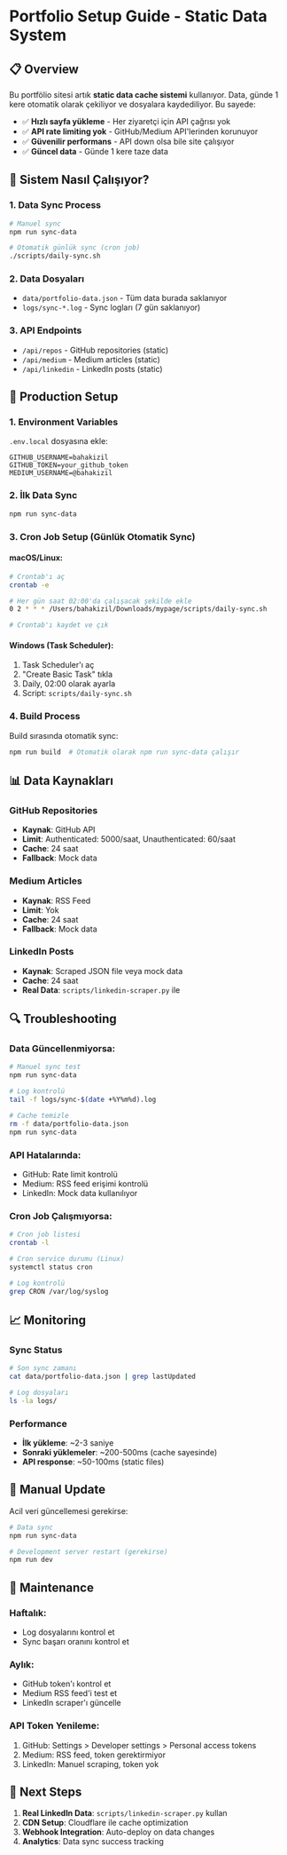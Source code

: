 # Portfolio Setup Guide - Static Data System

## 📋 Overview

Bu portfölio sitesi artık **static data cache sistemi** kullanıyor. Data, günde 1 kere otomatik olarak çekiliyor ve dosyalara kaydediliyor. Bu sayede:

- ✅ **Hızlı sayfa yükleme** - Her ziyaretçi için API çağrısı yok
- ✅ **API rate limiting yok** - GitHub/Medium API'lerinden korunuyor
- ✅ **Güvenilir performans** - API down olsa bile site çalışıyor
- ✅ **Güncel data** - Günde 1 kere taze data

## 🔧 Sistem Nasıl Çalışıyor?

### 1. Data Sync Process
```bash
# Manuel sync
npm run sync-data

# Otomatik günlük sync (cron job)
./scripts/daily-sync.sh
```

### 2. Data Dosyaları
- `data/portfolio-data.json` - Tüm data burada saklanıyor
- `logs/sync-*.log` - Sync logları (7 gün saklanıyor)

### 3. API Endpoints
- `/api/repos` - GitHub repositories (static)
- `/api/medium` - Medium articles (static)  
- `/api/linkedin` - LinkedIn posts (static)

## 🚀 Production Setup

### 1. Environment Variables
`.env.local` dosyasına ekle:
```env
GITHUB_USERNAME=bahakizil
GITHUB_TOKEN=your_github_token
MEDIUM_USERNAME=@bahakizil
```

### 2. İlk Data Sync
```bash
npm run sync-data
```

### 3. Cron Job Setup (Günlük Otomatik Sync)

#### macOS/Linux:
```bash
# Crontab'ı aç
crontab -e

# Her gün saat 02:00'da çalışacak şekilde ekle
0 2 * * * /Users/bahakizil/Downloads/mypage/scripts/daily-sync.sh

# Crontab'ı kaydet ve çık
```

#### Windows (Task Scheduler):
1. Task Scheduler'ı aç
2. "Create Basic Task" tıkla
3. Daily, 02:00 olarak ayarla
4. Script: `scripts/daily-sync.sh`

### 4. Build Process
Build sırasında otomatik sync:
```bash
npm run build  # Otomatik olarak npm run sync-data çalışır
```

## 📊 Data Kaynakları

### GitHub Repositories
- **Kaynak**: GitHub API
- **Limit**: Authenticated: 5000/saat, Unauthenticated: 60/saat
- **Cache**: 24 saat
- **Fallback**: Mock data

### Medium Articles  
- **Kaynak**: RSS Feed
- **Limit**: Yok
- **Cache**: 24 saat
- **Fallback**: Mock data

### LinkedIn Posts
- **Kaynak**: Scraped JSON file veya mock data
- **Cache**: 24 saat
- **Real Data**: `scripts/linkedin-scraper.py` ile

## 🔍 Troubleshooting

### Data Güncellenmiyorsa:
```bash
# Manuel sync test
npm run sync-data

# Log kontrolü
tail -f logs/sync-$(date +%Y%m%d).log

# Cache temizle
rm -f data/portfolio-data.json
npm run sync-data
```

### API Hatalarında:
- GitHub: Rate limit kontrolü
- Medium: RSS feed erişimi kontrolü
- LinkedIn: Mock data kullanılıyor

### Cron Job Çalışmıyorsa:
```bash
# Cron job listesi
crontab -l

# Cron service durumu (Linux)
systemctl status cron

# Log kontrolü
grep CRON /var/log/syslog
```

## 📈 Monitoring

### Sync Status
```bash
# Son sync zamanı
cat data/portfolio-data.json | grep lastUpdated

# Log dosyaları
ls -la logs/
```

### Performance
- **İlk yükleme**: ~2-3 saniye
- **Sonraki yüklemeler**: ~200-500ms (cache sayesinde)
- **API response**: ~50-100ms (static files)

## 🔄 Manual Update

Acil veri güncellemesi gerekirse:
```bash
# Data sync
npm run sync-data

# Development server restart (gerekirse)
npm run dev
```

## 📝 Maintenance

### Haftalık:
- Log dosyalarını kontrol et
- Sync başarı oranını kontrol et

### Aylık:  
- GitHub token'ı kontrol et
- Medium RSS feed'i test et
- LinkedIn scraper'ı güncelle

### API Token Yenileme:
1. GitHub: Settings > Developer settings > Personal access tokens
2. Medium: RSS feed, token gerektirmiyor
3. LinkedIn: Manuel scraping, token yok

## 🎯 Next Steps

1. **Real LinkedIn Data**: `scripts/linkedin-scraper.py` kullan
2. **CDN Setup**: Cloudflare ile cache optimization
3. **Webhook Integration**: Auto-deploy on data changes
4. **Analytics**: Data sync success tracking 